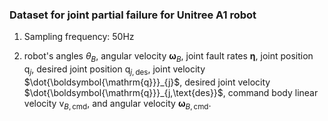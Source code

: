 ### Dataset for joint partial failure for Unitree A1 robot

1. Sampling frequency: 50Hz

2. robot's angles $\theta_B$, angular velocity $\boldsymbol{\omega}_B$, joint fault rates $\boldsymbol{\eta}$, joint position $\boldsymbol{\mathrm{q}}_j$, desired joint position $\boldsymbol{\mathrm{q}}_{j,\text{des}}$, joint velocity $\dot{\boldsymbol{\mathrm{q}}}_{j}$, desired joint velocity $\dot{\boldsymbol{\mathrm{q}}}_{j,\text{des}}$, command body linear velocity $\boldsymbol{\mathrm{v}}_{B,\text{cmd}}$, and angular velocity $\boldsymbol{\omega}_{B,\text{cmd}}$. 